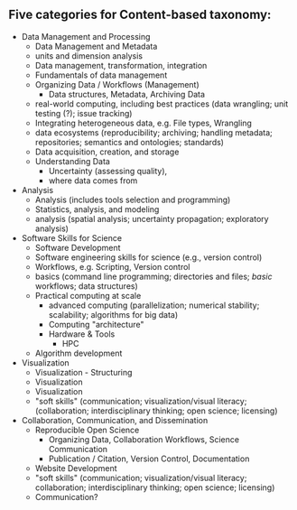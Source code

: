 ## Five categories for Content-based taxonomy: 
- Data Management and Processing 
	- Data Management and Metadata
	- units and dimension analysis
	- Data management, transformation, integration
	- Fundamentals of data management
	- Organizing Data / Workflows (Management)
		- Data structures, Metadata, Archiving Data
	- real-world computing, including best practices (data wrangling; unit testing (?); issue tracking)
	- Integrating heterogeneous data, e.g. File types, Wrangling
	- data ecosystems (reproducibility; archiving; handling metadata; repositories; semantics and ontologies; standards)
	- Data acquisition, creation, and storage
	- Understanding Data
		- Uncertainty (assessing quality), 
		- where data comes from
- Analysis
	- Analysis (includes tools selection and programming)
	- Statistics, analysis, and modeling
	- analysis (spatial analysis; uncertainty propagation; exploratory analysis)
- Software Skills for Science
	- Software Development
	- Software engineering skills for science (e.g., version control)
	- Workflows, e.g. Scripting, Version control
	- basics (command line programming; directories and files; *basic* workflows; data structures)
	- Practical computing at scale
		- advanced computing (parallelization; numerical stability; scalability; algorithms for big data)
		- Computing "architecture"
		- Hardware & Tools
			- HPC
	- Algorithm development
- Visualization
	- Visualization - Structuring
	- Visualization
	- Visualization
	- "soft skills" (communication; visualization/visual literacy;         (collaboration; interdisciplinary thinking; open science; licensing)
- Collaboration, Communication, and Dissemination
	- Reproducible Open Science
		- Organizing Data, Collaboration Workflows, Science Communication
		- Publication / Citation, Version Control, Documentation
	- Website Development
	- "soft skills" (communication; visualization/visual literacy; collaboration; interdisciplinary thinking; open science; licensing)
	- Communication?
